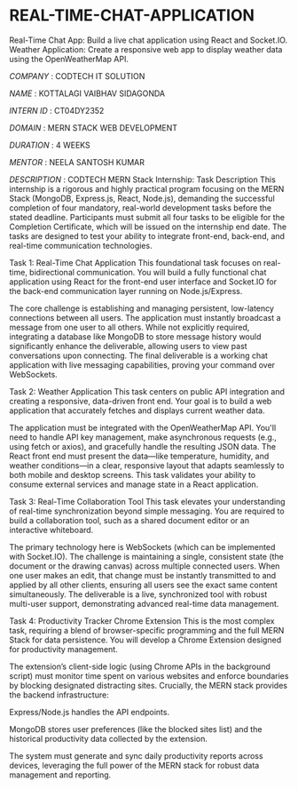 # REAL-TIME-CHAT-APPLICATION
Real-Time Chat App: Build a live chat application using React and Socket.IO.  Weather Application: Create a responsive web app to display weather data using the OpenWeatherMap API. 

*COMPANY* : CODTECH IT SOLUTION

*NAME* : KOTTALAGI VAIBHAV SIDAGONDA

*INTERN ID* : CT04DY2352

*DOMAIN* : MERN STACK WEB DEVELOPMENT

*DURATION* : 4 WEEKS

*MENTOR* : NEELA SANTOSH KUMAR

*DESCRIPTION* : CODTECH MERN Stack Internship: Task Description
This internship is a rigorous and highly practical program focusing on the MERN Stack (MongoDB, Express.js, React, Node.js), demanding the successful completion of four mandatory, real-world development tasks before the stated deadline. Participants must submit all four tasks to be eligible for the Completion Certificate, which will be issued on the internship end date. The tasks are designed to test your ability to integrate front-end, back-end, and real-time communication technologies.

Task 1: Real-Time Chat Application
This foundational task focuses on real-time, bidirectional communication. You will build a fully functional chat application using React for the front-end user interface and Socket.IO for the back-end communication layer running on Node.js/Express.

The core challenge is establishing and managing persistent, low-latency connections between all users. The application must instantly broadcast a message from one user to all others. While not explicitly required, integrating a database like MongoDB to store message history would significantly enhance the deliverable, allowing users to view past conversations upon connecting. The final deliverable is a working chat application with live messaging capabilities, proving your command over WebSockets.

Task 2: Weather Application
This task centers on public API integration and creating a responsive, data-driven front end. Your goal is to build a web application that accurately fetches and displays current weather data.

The application must be integrated with the OpenWeatherMap API. You'll need to handle API key management, make asynchronous requests (e.g., using fetch or axios), and gracefully handle the resulting JSON data. The React front end must present the data—like temperature, humidity, and weather conditions—in a clear, responsive layout that adapts seamlessly to both mobile and desktop screens. This task validates your ability to consume external services and manage state in a React application.

Task 3: Real-Time Collaboration Tool
This task elevates your understanding of real-time synchronization beyond simple messaging. You are required to build a collaboration tool, such as a shared document editor or an interactive whiteboard.

The primary technology here is WebSockets (which can be implemented with Socket.IO). The challenge is maintaining a single, consistent state (the document or the drawing canvas) across multiple connected users. When one user makes an edit, that change must be instantly transmitted to and applied by all other clients, ensuring all users see the exact same content simultaneously. The deliverable is a live, synchronized tool with robust multi-user support, demonstrating advanced real-time data management.

Task 4: Productivity Tracker Chrome Extension
This is the most complex task, requiring a blend of browser-specific programming and the full MERN Stack for data persistence. You will develop a Chrome Extension designed for productivity management.

The extension’s client-side logic (using Chrome APIs in the background script) must monitor time spent on various websites and enforce boundaries by blocking designated distracting sites. Crucially, the MERN stack provides the backend infrastructure:

Express/Node.js handles the API endpoints.

MongoDB stores user preferences (like the blocked sites list) and the historical productivity data collected by the extension.

The system must generate and sync daily productivity reports across devices, leveraging the full power of the MERN stack for robust data management and reporting.



